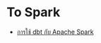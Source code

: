 # To Spark

- [การใช้ dbt กับ Apache Spark](https://medium.com/odds-team/%E0%B8%81%E0%B8%B2%E0%B8%A3%E0%B9%83%E0%B8%8A%E0%B9%89-dbt-%E0%B8%81%E0%B8%B1%E0%B8%9A-apache-spark-4e170f9bea24)
